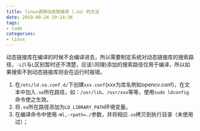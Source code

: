 ```yaml
---
title: linux调用动态链接库（.so）的方法
date: 2019-08-24 19:14:36
tags:
- code
categories:
- linux
---
```

动态链接库在编译的时候不会编译进去，所以需要制定系统对动态链接库的搜索路径，`-L`(`l`与`L`区别暂时还不清楚，应该`l`同理)添加的搜索路径仅用于编译，所以如果搜索不到动态链接库则会在运行时报错。
<!--more-->
1. 在`/etc/ld.so.conf.d/`下创建`xxx.conf`(xxx为库名例如opencv.conf)，在文本中加入`.so`所在路径，如：`/usr/lib`、`/usr/xxx`等等，使用`sudo ldconfig`命令使之生效。
2. 将`.so`所在路径添加为`LD_LIBRARY_PATH`环境变量。
3. 在编译命令中使用`-Wl,-rpath=./`参数，并将相应`.so`拷贝到执行目录（未使用过）；  